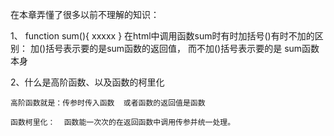 
在本章弄懂了很多以前不理解的知识：

1、 function sum(){
    xxxxx
}
在html中调用函数sum时有时加括号()有时不加的区别：
    加()括号表示要的是sum函数的返回值， 而不加()括号表示要的是 sum函数本身

2、什么是高阶函数、以及函数的柯里化

    高阶函数就是：传参时传入函数  或者函数的返回值是函数

    函数柯里化：  函数能一次次的在返回函数中调用传参并统一处理。
